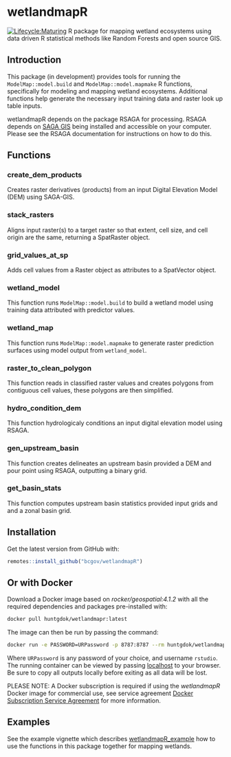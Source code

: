 # wetlandmapR
[![Lifecycle:Maturing](https://img.shields.io/badge/Lifecycle-Maturing-007EC6)](<Redirect-URL>)
R package for mapping wetland ecosystems using data driven R statistical methods like Random Forests and open source GIS.

## Introduction
This package (in development) provides tools for running the `ModelMap::model.build` and `ModelMap::model.mapmake` R functions, specifically for modeling and mapping wetland ecosystems. Additional functions help generate the necessary input training data and raster look up table inputs.


wetlandmapR depends on the package RSAGA for processing. RSAGA depends on [SAGA GIS](http://www.saga-gis.org/en/index.html) being installed and accessible on your computer. Please see the RSAGA documentation for instructions on how to do this.

## Functions
### create_dem_products
Creates raster derivatives (products) from an input Digital Elevation Model (DEM) using SAGA-GIS.

### stack_rasters
Aligns input raster(s) to a target raster so that extent, cell size, and cell origin are the same, returning a SpatRaster object.

### grid_values_at_sp
Adds cell values from a Raster object as attributes to a SpatVector object.

### wetland_model
This function runs `ModelMap::model.build` to build a wetland model using training data attributed with predictor values.

### wetland_map
This function runs `ModelMap::model.mapmake` to generate raster prediction surfaces using model output from `wetland_model`.

### raster_to_clean_polygon
This function reads in classified raster values and creates polygons from contiguous cell values, these polygons are then simplified.

### hydro_condition_dem
This function hydrologicaly conditions an input digital elevation model using RSAGA.

### gen_upstream_basin
This function creates delineates an upstream basin provided a DEM and pour point using RSAGA, outputting a binary grid.

### get_basin_stats
This function computes upstream basin statistics provided input grids and and a zonal basin grid.  

## Installation
Get the latest version from GitHub with:
```r
remotes::install_github("bcgov/wetlandmapR")
```

## Or with Docker 
Download a Docker image based on *rocker/geospatial:4.1.2* with all the required dependencies and packages pre-installed with:
```bash
docker pull huntgdok/wetlandmapr:latest
```
The image can then be run by passing the command:
```bash
docker run -e PASSWORD=URPassword -p 8787:8787 --rm huntgdok/wetlandmapr:latest 
``` 
Where `URPassword` is any password of your choice, and username `rstudio`. The running container can be viewed by passing [localhost](http://localhost:8787/) to your browser. Be sure to copy all outputs locally before exiting as all data will be lost.  

PLEASE NOTE: A Docker subscription is required if using the *wetlandmapR* Docker image for commercial use, see service agreement [Docker Subscription Service Agreement](https://www.docker.com/legal/docker-subscription-service-agreement?utm_campaign=2021-08-31-business-tier-launch&utm_medium=email&utm_source=mailgun&utm_content=service-agreement) for more information. 

## Examples
See the example vignette which describes [wetlandmapR_example](https://htmlpreview.github.io/?https://github.com/bcgov/wetlandmapR/blob/migrate_stars/vignettes/wetlandmapR_example.html) how to use the functions in this package together for mapping wetlands.
